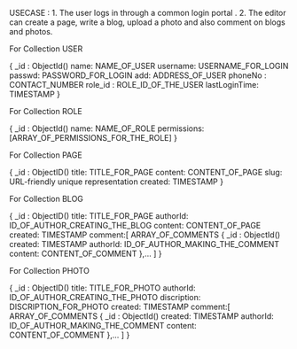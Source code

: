 USECASE :
	1. The user logs in through a common login portal .
	2. The editor can create a page, write a blog, upload a photo and also comment on blogs and photos. 

For Collection USER 

{
	_id : ObjectId()
	name: NAME_OF_USER
	username: USERNAME_FOR_LOGIN
	passwd: PASSWORD_FOR_LOGIN
	add: ADDRESS_OF_USER
	phoneNo : CONTACT_NUMBER
	role_id : ROLE_ID_OF_THE_USER
	lastLoginTime: TIMESTAMP
}
	
For Collection ROLE

{
	_id : ObjectId()
	name: NAME_OF_ROLE
	permissions: [ARRAY_OF_PERMISSIONS_FOR_THE_ROLE]
}

For Collection PAGE

{
	_id : ObjectID()
	title: TITLE_FOR_PAGE
	content: CONTENT_OF_PAGE
	slug: URL-friendly unique representation
	created: TIMESTAMP
}

For Collection BLOG

{
	_id : ObjectID()
	title: TITLE_FOR_PAGE
	authorId: ID_OF_AUTHOR_CREATING_THE_BLOG
	content: CONTENT_OF_PAGE
	created: TIMESTAMP
	comment:[ ARRAY_OF_COMMENTS
			{
				_id : ObjectId()
				created: TIMESTAMP
				authorId: ID_OF_AUTHOR_MAKING_THE_COMMENT
				content: CONTENT_OF_COMMENT
			},...
	]
}

For Collection PHOTO

{
	_id : ObjectID()
	title: TITLE_FOR_PHOTO
	authorId: ID_OF_AUTHOR_CREATING_THE_PHOTO
	discription: DISCRIPTION_FOR_PHOTO
	created: TIMESTAMP
	comment:[ ARRAY_OF_COMMENTS
			{
				_id : ObjectId()
				created: TIMESTAMP
				authorId: ID_OF_AUTHOR_MAKING_THE_COMMENT
				content: CONTENT_OF_COMMENT
			},...
	]
}
		
	
